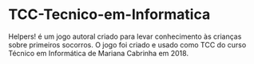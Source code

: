 # TCC-Tecnico-em-Informatica
Helpers! é um jogo autoral criado para levar conhecimento às crianças sobre primeiros socorros. O jogo foi criado e usado como TCC do curso Técnico em Informática de Mariana Cabrinha em 2018.
